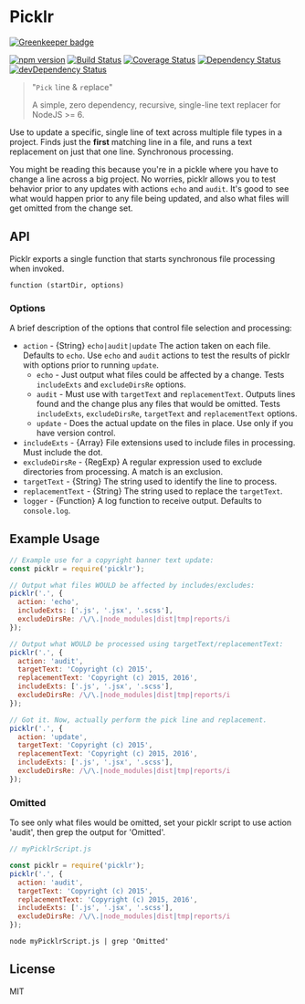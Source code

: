# Picklr

[![Greenkeeper badge](https://badges.greenkeeper.io/localnerve/picklr.svg)](https://greenkeeper.io/)

[![npm version](https://badge.fury.io/js/picklr.svg)](http://badge.fury.io/js/picklr)
[![Build Status](https://secure.travis-ci.org/localnerve/picklr.svg?branch=master)](http://travis-ci.org/localnerve/picklr)
[![Coverage Status](https://coveralls.io/repos/localnerve/picklr/badge.svg?branch=master)](https://coveralls.io/r/localnerve/picklr?branch=master)
[![Dependency Status](https://david-dm.org/localnerve/picklr.svg)](https://david-dm.org/localnerve/picklr)
[![devDependency Status](https://david-dm.org/localnerve/picklr/dev-status.svg)](https://david-dm.org/localnerve/picklr#info=devDependencies)

> "`Pick` `l`ine & `r`eplace"
>
> A simple, zero dependency, recursive, single-line text replacer for NodeJS >= 6.

Use to update a specific, single line of text across multiple file types in a project.
Finds just the **first** matching line in a file, and runs a text replacement on just that one line.
Synchronous processing.

You might be reading this because you're in a pickle where you have to change a line across a big project. No worries, picklr allows you to test behavior prior to any updates with actions `echo` and `audit`. It's good to see what would happen prior to any file being updated, and also what files will get omitted from the change set.

## API
Picklr exports a single function that starts synchronous file processing when invoked.

`function (startDir, options)`

### Options
A brief description of the options that control file selection and processing:
  + `action` - {String} `echo|audit|update` The action taken on each file. Defaults to `echo`. Use `echo` and `audit` actions to test the results of picklr with options prior to running `update`.
    + `echo` - Just output what files could be affected by a change. Tests `includeExts` and `excludeDirsRe` options.
    + `audit` - Must use with `targetText` and `replacementText`. Outputs lines found and the change plus any files that would be omitted. Tests `includeExts`, `excludeDirsRe`, `targetText` and `replacementText` options.
    + `update` - Does the actual update on the files in place. Use only if you have version control.
  + `includeExts` - {Array} File extensions used to include files in processing. Must include the dot.
  + `excludeDirsRe` - {RegExp} A regular expression used to exclude directories from processing. A match is an exclusion.
  + `targetText` - {String} The string used to identify the line to process.
  + `replacementText` - {String} The string used to replace the `targetText`.
  + `logger` - {Function} A log function to receive output. Defaults to `console.log`.


## Example Usage
```javascript
// Example use for a copyright banner text update:
const picklr = require('picklr');

// Output what files WOULD be affected by includes/excludes:
picklr('.', {
  action: 'echo',
  includeExts: ['.js', '.jsx', '.scss'],
  excludeDirsRe: /\/\.|node_modules|dist|tmp|reports/i
});

// Output what WOULD be processed using targetText/replacementText:
picklr('.', {
  action: 'audit',
  targetText: 'Copyright (c) 2015',
  replacementText: 'Copyright (c) 2015, 2016',
  includeExts: ['.js', '.jsx', '.scss'],
  excludeDirsRe: /\/\.|node_modules|dist|tmp|reports/i
});

// Got it. Now, actually perform the pick line and replacement.
picklr('.', {
  action: 'update',
  targetText: 'Copyright (c) 2015',
  replacementText: 'Copyright (c) 2015, 2016',
  includeExts: ['.js', '.jsx', '.scss'],
  excludeDirsRe: /\/\.|node_modules|dist|tmp|reports/i
});
```

### Omitted
To see only what files would be omitted, set your picklr script to use action 'audit', then grep the output for 'Omitted'.
```javascript
// myPicklrScript.js

const picklr = require('picklr');
picklr('.', {
  action: 'audit',
  targetText: 'Copyright (c) 2015',
  replacementText: 'Copyright (c) 2015, 2016',
  includeExts: ['.js', '.jsx', '.scss'],
  excludeDirsRe: /\/\.|node_modules|dist|tmp|reports/i
});
```
```shell
node myPicklrScript.js | grep 'Omitted'
```

## License
MIT
